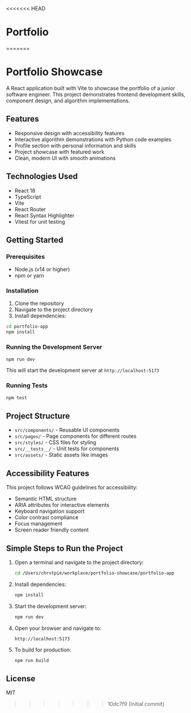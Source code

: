 <<<<<<< HEAD
# Portfolio
=======
# Portfolio Showcase

A React application built with Vite to showcase the portfolio of a junior software engineer. This project demonstrates frontend development skills, component design, and algorithm implementations.

## Features

- Responsive design with accessibility features
- Interactive algorithm demonstrations with Python code examples
- Profile section with personal information and skills
- Project showcase with featured work
- Clean, modern UI with smooth animations

## Technologies Used

- React 18
- TypeScript
- Vite
- React Router
- React Syntax Highlighter
- Vitest for unit testing

## Getting Started

### Prerequisites

- Node.js (v14 or higher)
- npm or yarn

### Installation

1. Clone the repository
2. Navigate to the project directory
3. Install dependencies:

```bash
cd portfolio-app
npm install
```

### Running the Development Server

```bash
npm run dev
```

This will start the development server at `http://localhost:5173`

### Running Tests

```bash
npm test
```

## Project Structure

- `src/components/` - Reusable UI components
- `src/pages/` - Page components for different routes
- `src/styles/` - CSS files for styling
- `src/__tests__/` - Unit tests for components
- `src/assets/` - Static assets like images

## Accessibility Features

This project follows WCAG guidelines for accessibility:

- Semantic HTML structure
- ARIA attributes for interactive elements
- Keyboard navigation support
- Color contrast compliance
- Focus management
- Screen reader friendly content

## Simple Steps to Run the Project

1. Open a terminal and navigate to the project directory:
   ```bash
   cd /Users/chrstpie/workplace/portfolio-showcase/portfolio-app
   ```

2. Install dependencies:
   ```bash
   npm install
   ```

3. Start the development server:
   ```bash
   npm run dev
   ```

4. Open your browser and navigate to:
   ```
   http://localhost:5173
   ```

5. To build for production:
   ```bash
   npm run build
   ```

## License

MIT
>>>>>>> 10dc7f9 (Initial commit)
